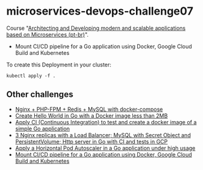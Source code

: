 # microservices-devops-challenge07

Course "[Architecting and Developing modern and scalable applications based on Microservices (pt-br)](https://drive.google.com/file/d/1JXXmYhfi-Sk0zwiEbBIEswDC6AFeyBlD/view?usp=sharing)".

- Mount CI/CD pipeline for a Go application using Docker, Google Cloud Build and Kubernetes

To create this Deployment in your cluster:

```
kubectl apply -f .
```

## Other challenges

- [Nginx + PHP-FPM + Redis + MySQL with docker-compose](https://github.com/axell-brendow/microservices-devops-challenge01)
- [Create Hello World in Go with a Docker image less than 2MB](https://github.com/axell-brendow/microservices-devops-challenge02)
- [Apply CI (Continuous Integration) to test and create a docker image of a simple Go application](https://github.com/axell-brendow/microservices-devops-challenge04)
- [3 Nginx replicas with a Load Balancer; MySQL with Secret Object and PersistentVolume; Http server in Go with CI and tests in GCP](https://github.com/axell-brendow/microservices-devops-challenge05)
- [Apply a Horizontal Pod Autoscaler in a Go application under high usage](https://github.com/axell-brendow/microservices-devops-challenge06)
- [Mount CI/CD pipeline for a Go application using Docker, Google Cloud Build and Kubernetes](https://github.com/axell-brendow/microservices-devops-challenge07)
